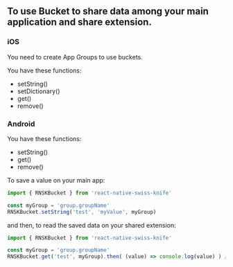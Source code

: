 ## To use Bucket to share data among your main application and share extension.

### iOS
You need to create App Groups to use buckets.

You have these functions:
- setString()
- setDictionary()
- get()
- remove()

### Android
You have these functions:
- setString()
- get()
- remove()

To save a value on your main app:

```javascript
import { RNSKBucket } from 'react-native-swiss-knife'

const myGroup = 'group.groupName'
RNSKBucket.setString('test', 'myValue', myGroup)
```

and then, to read the saved data on your shared extension:

```javascript
import { RNSKBucket } from 'react-native-swiss-knife'

const myGroup = 'group.groupName'
RNSKBucket.get('test', myGroup).then( (value) => console.log(value) ) // myValue
```
